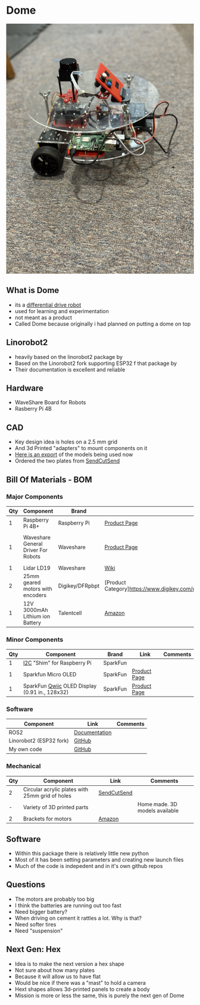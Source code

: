 # Dome

![Dome Robot](doc/dome.jpeg)

## What is Dome

* its a [differential drive robot](https://en.wikipedia.org/wiki/Differential_wheeled_robot)
* used for learning and experimentation
* not meant as a product
* Called Dome because originally i had planned on putting a dome on top

## Linorobot2

* heavily based on the linorobot2 package by
* Based on the Linorobot2 fork supporting ESP32 f that package by 
* Their documentation is excellent and reliable

## Hardware

* WaveShare Board for Robots
* Rasberry Pi 4B

## CAD

* Key design idea is holes on a 2.5 mm grid
* And 3d Printed "adapters" to mount components on it
* [Here is an export](https://a360.co/43rDB5e) of the models being used now
* Ordered the two plates from [SendCutSend](https://cart.sendcutsend.com/jhonyptiw97d)

## Bill Of Materials - BOM

### Major Components

| Qty | Component | Brand | Link | Comments |
|-----|-----------|-------|------|----------|
| 1 | Raspberry Pi 4B+ | Raspberry Pi | [Product Page](https://www.raspberrypi.com/products/raspberry-pi-4-model-b/) | 2GB (I think) |
| 1 | Waveshare General Driver For Robots | Waveshare | [Product Page](https://www.waveshare.com/general-driver-for-robots.htm) | Includes [ESP32](https://www.espressif.com/en/products/socs/esp32), [IMU](https://en.wikipedia.org/wiki/Inertial_measurement_unit) and Motor Controllers |
| 1 | Lidar LD19 | Waveshare | [Wiki](https://www.waveshare.com/wiki/DTOF_LIDAR_LD19) | |
| 2 | 25mm geared motors with encoders | Digikey/DFRpbpt | [Product Category]https://www.digikey.com/en/products/detail/dfrobot/FIT0186/6588528) | |
| 1 | 12V 3000mAh Lithium ion Battery | Talentcell | [Amazon](https://www.amazon.com/dp/B01M7Z9Z1N?ref_=ppx_hzod_image_dt_b_fed_asin_title_1_1) | |

### Minor Components

| Qty | Component | Brand | Link | Comments |
|-----|-----------|-------|------|----------|
| 1 | [I2C](https://en.wikipedia.org/wiki/I%C2%B2C) "Shim" for Raspberry Pi | SparkFun | | |
| 1 | Sparkfun Micro OLED | SparkFun | [Product Page](https://www.sparkfun.com/sparkfun-micro-oled-breakout-qwiic-lcd-22495.html) | |
| 1 | SparkFun [Qwiic](https://www.sparkfun.com/qwiic) OLED Display (0.91 in., 128x32) | SparkFun | [Product Page](https://www.sparkfun.com/sparkfun-qwiic-oled-display-0-91-in-128x32.html) | |

### Software

| Component | Link | Comments |
|-----------|------|----------|
| ROS2 | [Documentation](https://docs.ros.org/en/jazzy/index.html) | |
| Linorobot2 (ESP32 fork) | [GitHub](https://github.com/hippo5329/linorobot2) | |
| My own code | [GitHub](https://github.com/pitosalas) | |

### Mechanical

| Qty | Component | Link | Comments |
|-----|-----------|------|----------|
| 2 | Circular acrylic plates with 25mm grid of holes | [SendCutSend](https://cart.sendcutsend.com/jhonyptiw97d) | |
| - | Variety of 3D printed parts | | Home made. 3D models available |
| 2 | Brackets for motors | [Amazon](https://www.amazon.com/dp/B0CRQBJV4T?ref_=ppx_hzsearch_conn_dt_b_fed_asin_title_1&th=1) | |

## Software

* Within this package there is relatively little new python
* Most of it has been setting parameters and creating new launch files
* Much of the code is indepedent and in it's own github repos

## Questions

* The motors are probably too big
* I think the batteries are running out too fast
* Need bigger battery?
* When driving on cement it rattles a lot. Why is that?
* Need softer tires
* Need "suspension"

## Next Gen: Hex

* Idea is to make the next version a hex shape
* Not sure about how many plates
* Because it will allow us to have flat 
* Would be nice if there was a "mast" to hold a camera
* Hext shapes allows 3d-printed panels to create a body
* Mission is more or less the same, this is purely the next gen of Dome

